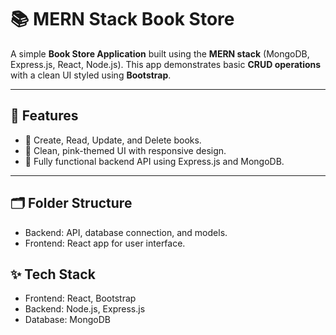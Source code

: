 # 📚 MERN Stack Book Store

A simple **Book Store Application** built using the **MERN stack** (MongoDB, Express.js, React, Node.js). This app demonstrates basic **CRUD operations** with a clean UI styled using **Bootstrap**.

---

## 🚀 Features
- 📖 Create, Read, Update, and Delete books.
- 🌸 Clean, pink-themed UI with responsive design.
- 🔗 Fully functional backend API using Express.js and MongoDB.

---

## 🗂️ Folder Structure
- Backend: API, database connection, and models.
- Frontend: React app for user interface.

## ✨ Tech Stack
- Frontend: React, Bootstrap
- Backend: Node.js, Express.js
-   Database: MongoDB
